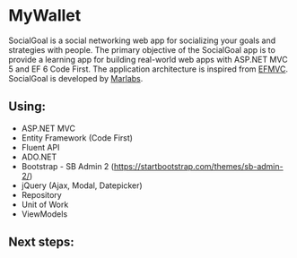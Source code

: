 # MyWallet

SocialGoal is a social networking web app for socializing your goals and strategies with people. The primary objective of the SocialGoal app is to provide a learning app for building real-world web apps with ASP.NET MVC 5 and EF 6 Code First. The application architecture is inspired from [EFMVC](http://efmvc.codeplex.com/). SocialGoal is developed by [Marlabs](http://www.marlabs.com).


Using:
------------
* ASP.NET MVC
* Entity Framework (Code First)
* Fluent API
* ADO.NET
* Bootstrap - SB Admin 2 (https://startbootstrap.com/themes/sb-admin-2/)
* jQuery (Ajax, Modal, Datepicker)
* Repository
* Unit of Work 
* ViewModels


Next steps:
------------
